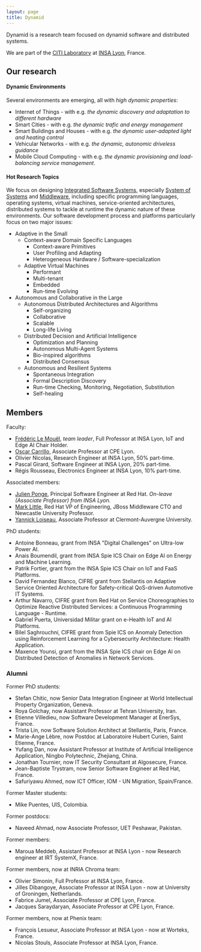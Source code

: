 ```yaml
---
layout: page
title: Dynamid
---
```


Dynamid is a research team focused on dynamid software and distributed systems.

We are part of the [CITI Laboratory](http://www.citi-lab.fr/) at [INSA Lyon](http://www.insa-lyon.fr/), France.

## Our research

#### Dynamic Environments

Several environments are emerging, all with *high dynamic properties*: 

* Internet of Things - with e.g. *the dynamic discovery and adaptation to different hardware*
* Smart Cities - with e.g. *the dynamic trafic and energy management*
* Smart Buildings and Houses - with e.g. *the dynamic user-adapted light and heating control*
* Vehicular Networks - with e.g. *the dynamic, autonomic driveless guidance*
* Mobile Cloud Computing - with e.g. *the dynamic provisioning and load-balancing service management*.

#### Hot Research Topics

We focus on designing [Integrated Software Systems](http://en.wikipedia.org/wiki/System_integration), especially [System of Systems](http://en.wikipedia.org/wiki/System_of_systems) and [Middleware](http://en.wikipedia.org/wiki/Middleware), including specific programming languages, operating systems, virtual machines, service-oriented architectures, distributed systems to tackle at runtime the dynamic nature of these environments.
Our software development process and platforms particularly focus on two major issues:

* Adaptive in the Small
  * Context-aware Domain Specific Languages
    * Context-aware Primitives
    * User Profiling and Adapting
    * Heterogeneous Hardware / Software-specialization
  * Adaptive Virtual Machines
    * Performant
    * Multi-tenant
    * Embedded
    * Run-time Evolving
* Autonomous and Collaborative in the Large
  * Autonomous Distributed Architectures and Algorithms
    * Self-organizing
    * Collaborative
    * Scalable
    * Long-life Living
  * Distributed Decision and Artificial Intelligence
    * Optimization and Planning
    * Autonomous Multi-Agent Systems
    * Bio-inspired algorithms
    * Distributed Consensus
  * Autonomous and Resilient Systems
    * Spontaneous Integration
    * Formal Description Discovery 
    * Run-time Checking, Monitoring, Negotiation, Substitution
    * Self-healing

## Members

Faculty:

* [Frédéric Le Mouël](http://www.le-mouel.net/), _team leader_, Full Professor at INSA Lyon, IoT and Edge AI Chair Holder.
* [Oscar Carrillo](http://perso.citi-lab.fr/ocarrill/), Associate Professor at CPE Lyon.
* Olivier Nicolas, Research Engineer at INSA Lyon, 50% part-time.
* Pascal Girard, Software Engineer at INSA Lyon, 20% part-time.
* Régis Rousseau, Electronics Engineer at INSA Lyon, 10% part-time.

Associated members:

* [Julien Ponge](https://julien.ponge.org/), Principal Software Engineer at Red Hat. _On-leave (Associate Professor) from INSA Lyon._
* [Mark Little](http://markclittle.blogspot.com/), Red Hat VP of Engineering, JBoss Middleware CTO and Newcastle University Professor.
* [Yannick Loiseau](http://yloiseau.net/), Associate Professor at Clermont-Auvergne University.

PhD students:

* Antoine Bonneau, grant from INSA "Digital Challenges" on Ultra-low Power AI.
* Anais Boumendil, grant from INSA Spie ICS Chair on Edge AI on Energy and Machine Learning.
* Patrik Fortier, grant from the INSA Spie ICS Chair on IoT and FaaS Platforms.
* David Fernandez Blanco, CIFRE grant from Stellantis on Adaptive Service Oriented Architecture for Safety-critical QoS-driven Automotive IT Systems.
* Arthur Navarro, CIFRE grant from Red Hat on Service Choreographies to Optimize Reactive Distributed Services: a Continuous Programming Language - Runtime.
* Gabriel Puerta, Universidad Militar grant on e-Health IoT and AI Platforms.
* Bilel Saghrouchni, CIFRE grant from Spie ICS on Anomaly Detection using Reinforcement Learning for a Cybersecurity Architecture: Health Application.
* Maxence Younsi, grant from the INSA Spie ICS chair on Edge AI on Distributed Detection of Anomalies in Network Services.

### Alumni

Former PhD students:

* Stefan Chitic, now Senior Data Integration Engineer at World Intellectual Property Organization, Geneva.
* Roya Golchay, now Assistant Professor at Tehran University, Iran.
* Etienne Villedieu, now Software Development Manager at EnerSys, France.
* Trista Lin, now Software Solution Architect at Stellantis, Paris, France.
* Marie-Ange Lèbre, now Postdoc at Laboratoire Hubert Curien, Saint Etienne, France.
* Yufang Dan, now Assistant Professor at Institute of Artificial Intelligence Application, Ningbo Polytechnic, Zhejiang, China.
* Jonathan Tournier, now IT Security Consultant at Algosecure, France.
* Jean-Baptiste Trystram, now Senior Software Engineer at Red Hat, France.
* Safuriyawu Ahmed, now ICT Officer, IOM - UN Migration, Spain/France.

Former Master students:

* Mike Puentes, UIS, Colombia.

Former postdocs:

* Naveed Ahmad, now Associate Professor, UET Peshawar, Pakistan.

Former members:

* Maroua Meddeb, Assistant Professor at INSA Lyon - now Research engineer at IRT SystemX, France.

Former members, now at INRIA Chroma team:

* Olivier Simonin, Full Professor at INSA Lyon, France.
* Jilles Dibangoye, Associate Professor at INSA Lyon - now at University of Groningen, Netherlands.
* Fabrice Jumel, Associate Professor at CPE Lyon, France.
* Jacques Saraydaryan, Associate Professor at CPE Lyon, France.

Former members, now at Phenix team:

* François Lesueur, Associate Professor at INSA Lyon - now at Worteks, France.
* Nicolas Stouls, Associate Professor at INSA Lyon, France.
